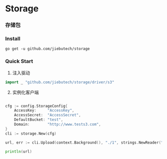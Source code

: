 # Storage
### 存储包

### Install
```shell
go get -u github.com/jiebutech/storage
```

### Quick Start


1. 注入驱动
```go
import _ "github.com/jiebutech/storage/driver/s3"
```

2. 实例化客户端
```go

cfg := config.StorageConfig{
    AccessKey:     "AccessKey",
    AccessSecret:  "AccessSecret",
    DefaultBucket: "test",
    Domain:        "http://www.tests3.com",
}
cli := storage.New(cfg)

url, err := cli.Upload(context.Background(), "./1", strings.NewReader("123"))

println(url)

```
